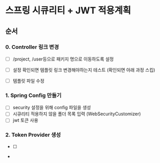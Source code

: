 # 스프링 시큐리티 + JWT 적용계획
## 순서

### 0. Controller 링크 변경 
- [ ]  /project, /user등으로 패키지 명으로 이동하도록 설정
- [ ] 설정 확인되면 템플릿 링크 변경해야하는지 테스트 (확인되면 아래 과정 스킵)
- [ ] 템플릿 파일 수정


### 1. Spring Config 만들기 
- [ ] security 설정을 위해 config 파일을 생성
- [ ] 시큐리티 적용하지 않을 폴더 목록 입력 (WebSecurityCustomizer)
- [ ] jwt 토큰 사용

### 2. Token Provider 생성
- [ ] 


- 



